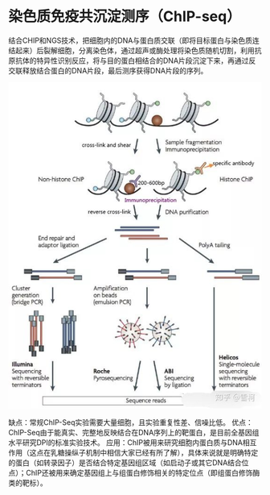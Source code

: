 # 染色质免疫共沉淀测序（ChIP-seq）

结合CHIP和NGS技术，把细胞内的DNA与蛋白质交联（即将目标蛋白与染色质连结起来）后裂解细胞，分离染色体，通过超声或酶处理将染色质随机切割，利用抗原抗体的特异性识别反应，将与目的蛋白相结合的DNA片段沉淀下来，再通过反交联释放结合蛋白的DNA片段，最后测序获得DNA片段的序列。

![image-20201224172643754](../../img/image-20201224172643754.png)

缺点：常规ChIP-Seq实验需要大量细胞，且实验重复性差、信噪比低。
优点：ChIP-Seq由于能真实、完整地反映结合在DNA序列上的靶蛋白，是目前全基因组水平研究DPI的标准实验技术。
应用：ChIP被用来研究细胞内蛋白质与DNA相互作用（这点在乳糖操纵子机制中相信大家已经有所了解），具体来说就是明确特定的蛋白（如转录因子）是否结合特定基因组区域（如启动子或其它DNA结合位点）；ChIP还被用来确定基因组上与组蛋白修饰相关的特定位点（即组蛋白修饰酶类的靶标）。

